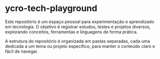 # ycro-tech-playground

Este repositório é um espaço pessoal para experimentação e aprendizado em tecnologia. O objetivo é registrar estudos, testes e projetos diversos, explorando conceitos, ferramentas e linguagens de forma prática.

A estrutura do repositório é organizada em pastas separadas, cada uma dedicada a um tema ou projeto específico, para manter o conteúdo claro e fácil de navegar.
